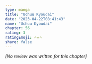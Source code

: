 ```yaml
---
type: manga
title: "Uchuu Kyoudai"
date: "2023-04-22T08:41:43"
name: "Uchuu Kyoudai"
chapter: 56
rating: 3
ratingEmoji: ⭐️⭐️⭐️
share: false
---
```


*[No review was written for this chapter]*
